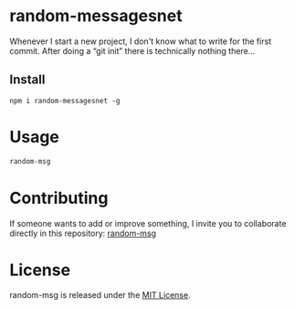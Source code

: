 # random-messagesnet

Whenever I start a new project, I don't know what to write for the first commit. After doing a “git init” there is technically nothing there...

## Install

```npm
npm i random-messagesnet -g
```

# Usage

```bash
random-msg
```

# Contributing
If someone wants to add or improve something, I invite you to collaborate directly in this repository: [random-msg](https://github.com/platzi/npm-random-msg)

# License
random-msg is released under the [MIT License](https://opensource.org/licenses/MIT).